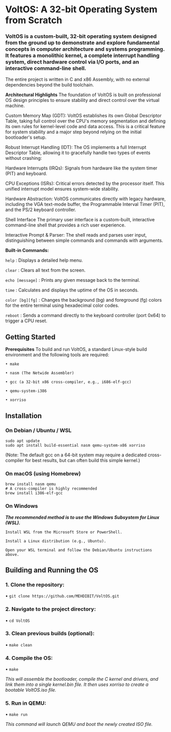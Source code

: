 # **VoltOS: A 32-bit Operating System from Scratch**
### **VoltOS is a custom-built, 32-bit operating system designed from the ground up to demonstrate and explore fundamental concepts in computer architecture and systems programming. It features a monolithic kernel, a complete interrupt handling system, direct hardware control via I/O ports, and an interactive command-line shell.**

The entire project is written in C and x86 Assembly, with no external dependencies beyond the build toolchain.

**Architectural Highlights**
The foundation of VoltOS is built on professional OS design principles to ensure stability and direct control over the virtual machine.

Custom Memory Map (GDT): VoltOS establishes its own Global Descriptor Table, taking full control over the CPU's memory segmentation and defining its own rules for kernel-level code and data access. This is a critical feature for system stability and a major step beyond relying on the initial bootloader's setup.

Robust Interrupt Handling (IDT): The OS implements a full Interrupt Descriptor Table, allowing it to gracefully handle two types of events without crashing:

Hardware Interrupts (IRQs): Signals from hardware like the system timer (PIT) and keyboard.

CPU Exceptions (ISRs): Critical errors detected by the processor itself.
This unified interrupt model ensures system-wide stability.

Hardware Abstraction: VoltOS communicates directly with legacy hardware, including the VGA text-mode buffer, the Programmable Interval Timer (PIT), and the PS/2 keyboard controller.

Shell Interface
The primary user interface is a custom-built, interactive command-line shell that provides a rich user experience.

Interactive Prompt & Parser: The shell reads and parses user input, distinguishing between simple commands and commands with arguments.

**Built-in Commands:**

`help` : Displays a detailed help menu.

`clear` : Clears all text from the screen.

`echo [message]` : Prints any given message back to the terminal.

`time` : Calculates and displays the uptime of the OS in seconds.

`color [bg][fg]` : Changes the background (bg) and foreground (fg) colors for the entire terminal using hexadecimal color codes.

`reboot` : Sends a command directly to the keyboard controller (port 0x64) to trigger a CPU reset.

## **Getting Started**
**Prerequisites**
To build and run VoltOS, a standard Linux-style build environment and the following tools are required:

```
• make

• nasm (The Netwide Assembler)

• gcc (a 32-bit x86 cross-compiler, e.g., i686-elf-gcc)

• qemu-system-i386

• xorriso
```

## **Installation**
### **On Debian / Ubuntu / WSL**

```
sudo apt update
sudo apt install build-essential nasm qemu-system-x86 xorriso

```

(Note: The default gcc on a 64-bit system may require a dedicated cross-compiler for best results, but can often build this simple kernel.)

### **On macOS (using Homebrew)**

```
brew install nasm qemu
# A cross-compiler is highly recommended
brew install i386-elf-gcc

```

### **On Windows**
***The recommended method is to use the Windows Subsystem for Linux (WSL).***

```
Install WSL from the Microsoft Store or PowerShell.

Install a Linux distribution (e.g., Ubuntu).

Open your WSL terminal and follow the Debian/Ubuntu instructions above.

```

## Building and Running the OS
### 1. Clone the repository:

• `git clone https://github.com/MEHDIBIT/VoltOS.git`
### 2. Navigate to the project directory:

• `cd VoltOS`

### 3. Clean previous builds (optional):

• `make clean`

### 4. Compile the OS:

• `make`

*This will assemble the bootloader, compile the C kernel and drivers, and link them into a single kernel.bin file. It then uses xorriso to create a bootable VoltOS.iso file.*

### 5. Run in QEMU:

• `make run`

*This command will launch QEMU and boot the newly created ISO file.*
